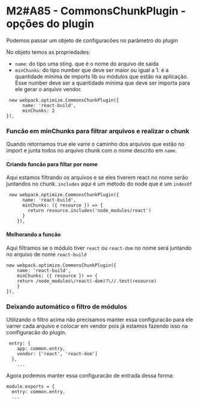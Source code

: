 # M2#A85 - CommonsChunkPlugin - opções do plugin

Podemos passar um objeto de configuracões no parâmetro do plugin

No objeto temos as propriedades:

- `name`: do tipo uma sting. que é o nome do arquivo de saida
- `minChunks`: do tipo number que deve ser maior ou igual a 1. é a quantidade mínima de imports lib ou módulos que estão na aplicação. Esse number deve ser a quantidade mínima que deve ser importa para ele gerar o arquivo vendor.

```
 new webpack.optimize.CommonsChunkPlugin({
      name: 'react-build',
      minChunks: 2
}),
```

### Funcão em minChunks para filtrar arquivos e realizar o chunk
Quando retornamos true ele varre o caminho dos arquivos que estão no import e junta todos no arquivo chunk com o nome descrito em `name`.

#### Criando funcão para filtar por nome
Aqui estamos filtrando os arquivos e se eles tiverem react no nome serão juntandos no chunk. `includes` aqui é um método do node que é um `indexOf`

```
 new webpack.optimize.CommonsChunkPlugin({
      name: 'react-build',
      minChunks: ({ resource }) => {
        return resource.includes('node_modules/react')
      }
    }),
```

#### Melhorando a funcão

Aqui filtramos se o módulo tiver `react` ou `react-dom` no nome será juntando no arquivo de nome `react-build`
```
new webpack.optimize.CommonsChunkPlugin({
	name: 'react-build',
	minChunks: ({ resource }) => {
	return /node_modules\/react(-dom)?\//.test(resource)
	}
}),
```

### Deixando automático o filtro de módulos

Utilizando o filtro acima não precisamos manter essa configuracão para ele varrer cada arquivo e colocar em vendor pois já estamos fazendo isso na conifiguracão do plugin.
```
 entry: {
    app: common.entry,
    vendor: ['react', 'react-dom']
  },
	...
```

Agora podemos manter essa configuracão de entrada dessa forma:

```
module.exports = {
  entry: common.entry,
  ...
```
